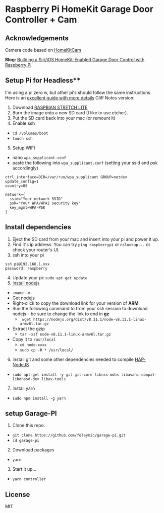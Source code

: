 # Raspberry Pi HomeKit Garage Door Controller + Cam

## Acknowledgements
Camera code based on [HomeKitCam](https://github.com/Didel/HomeKitCam)

**Blog:** [Building a Siri/iOS HomeKit-Enabled Garage Door Control with Raspberry Pi](https://spin.atomicobject.com/2017/08/20/siri-homekit-raspberry-pi-hardware/)

## Setup Pi for Headless**
I'm using a pi zero w, but other pi's should follow the same instructions.  Here is an [excellent guide with more details](https://hackernoon.com/raspberry-pi-headless-install-462ccabd75d0)
Cliff Notes version:
1. Download [RASPBIAN STRETCH LITE](https://www.raspberrypi.org/downloads/raspbian/)
2. Burn the image onto a new SD card (I like to use etcher).
3. Put the SD card back into your mac (or remount it)
4. Enable ssh
  * `cd /volumes/boot`
  * `touch ssh`
5. Setup WIFI
  * nano `wpa_supplicant.conf`
  * paste the following into `wpa_supplicant.conf` (setting your ssid and psk accordingly)
  ```
ctrl_interface=DIR=/var/run/wpa_supplicant GROUP=netdev
update_config=1
country=US

network={
	ssid="Your network SSID"
	psk="Your WPA/WPA2 security key"
	key_mgmt=WPA-PSK
}
  ```
## Install dependencies
1. Eject the SD card from your mac and insert into your pi and power it up.
2. Find it's ip address.  You can try `ping raspberrypi` or `nslookup...` or check your router's UI.
3. ssh into your pi
```
ssh pi@192.168.1.xxx
password: raspberry
```
4. Update your pi:
`sudo apt-get update`
5. [Install nodejs](http://www.instructables.com/id/Install-Nodejs-and-Npm-on-Raspberry-Pi/)
 * `uname -m`
 * Get [nodejs](https://nodejs.org/en/download/)
 * Right-click to copy the download link for your version of **ARM**
 * Run the following command to from your ssh session to download nodejs - be sure to change the link to end in **gz**
   * ` wget https://nodejs.org/dist/v8.11.1/node-v8.11.1-linux-armv6l.tar.gz`
 * Extract the gzip
   * `tar -xzf node-v8.11.1-linux-armv6l.tar.gz`
 * Copy it to `/usr/local`
   * `cd node-xxxx`
   * `sudo cp -R * /usr/local/`
6. Install git and some other dependencies needed to compile [HAP-NodeJS](https://github.com/KhaosT/HAP-NodeJS/wiki/Installing)
 * `sudo apt-get install -y git git-core libnss-mdns libavahi-compat-libdnssd-dev libav-tools`
7. Install yarn
 * `sudo npm install -g yarn`
 
## setup Garage-PI
1. Clone this repo.
 * `git clone https://github.com/foleymic/garage-pi.git`
 * `cd garage-pi`
2. Download packages
 * `yarn`
3. Start it up...
 * `yarn controller`
 
 
## License
MIT
